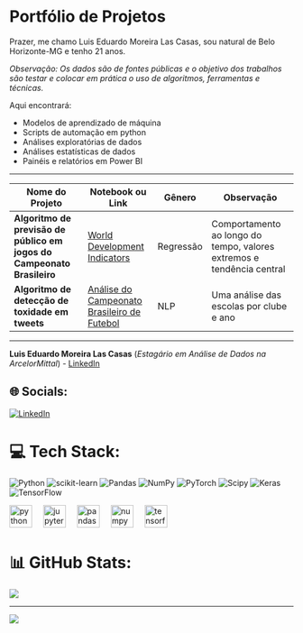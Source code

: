 <img align="center" src="" alt="" />

# Portfólio de Projetos

Prazer, me chamo Luis Eduardo Moreira Las Casas, sou natural de Belo Horizonte-MG e tenho 21 anos.

*Observação: Os dados são de fontes públicas e o objetivo dos trabalhos são testar e colocar em prática o uso de algoritmos, ferramentas e técnicas.*

Aqui encontrará:
- Modelos de aprendizado de máquina 
- Scripts de automação em python
- Análises exploratórias de dados
- Análises estatísticas de dados
- Painéis e relatórios em Power BI

- ------------

|    Nome do Projeto  | Notebook ou Link    |    Gênero          |  Observação  | 
| ------------        | ------------        | ------------ | ------------ |
| **Algoritmo de previsão de público em jogos do Campeonato Brasileiro** | [World Development Indicators](https://github.com/igor-smf/portifolio/blob/main/An%C3%A1lise%20de%20Indicadores/World_Development_Indicators.ipynb) | Regressão | Comportamento ao longo do tempo, valores extremos e tendência central
| **Algoritmo de detecção de toxidade em tweets** | [Análise do Campeonato Brasileiro de Futebol](https://app.powerbi.com/view?r=eyJrIjoiNDAzMTEzMGUtMjM3Yy00ZGFiLWIzYzMtY2NkNzQ5N2NjNWM5IiwidCI6IjQ0OTBkZmExLTAzNTMtNDY1NS1iZDE3LWRiOGNmYTlkMWIzOSJ9) | NLP | Uma análise das escolas por clube e ano |
------------

**Luis Eduardo Moreira Las Casas** (*Estagário em Análise de Dados na ArcelorMittal*) - [LinkedIn]([https://www.linkedin.com/in/igor-silva-897775156/](https://www.linkedin.com/in/luis-las-casas/)) 


## 🌐 Socials:
[![LinkedIn](https://img.shields.io/badge/LinkedIn-%230077B5.svg?logo=linkedin&logoColor=white)](https://linkedin.com/in/ddd) 

# 💻 Tech Stack:
![Python](https://img.shields.io/badge/python-3670A0?style=for-the-badge&logo=python&logoColor=ffdd54) ![scikit-learn](https://img.shields.io/badge/scikit--learn-%23F7931E.svg?style=for-the-badge&logo=scikit-learn&logoColor=white) ![Pandas](https://img.shields.io/badge/pandas-%23150458.svg?style=for-the-badge&logo=pandas&logoColor=white) ![NumPy](https://img.shields.io/badge/numpy-%23013243.svg?style=for-the-badge&logo=numpy&logoColor=white) ![PyTorch](https://img.shields.io/badge/PyTorch-%23EE4C2C.svg?style=for-the-badge&logo=PyTorch&logoColor=white) ![Scipy](https://img.shields.io/badge/SciPy-%230C55A5.svg?style=for-the-badge&logo=scipy&logoColor=%white)   ![Keras](https://img.shields.io/badge/Keras-%23D00000.svg?style=for-the-badge&logo=Keras&logoColor=white) ![TensorFlow](https://img.shields.io/badge/TensorFlow-%23FF6F00.svg?style=for-the-badge&logo=TensorFlow&logoColor=white)

<div align="left">
  <img src="https://cdn.jsdelivr.net/gh/devicons/devicon/icons/python/python-original.svg" height="40" alt="python logo"  />
  <img width="12" />
  <img src="https://cdn.jsdelivr.net/gh/devicons/devicon/icons/jupyter/jupyter-original.svg" height="40" alt="jupyter logo"  />
  <img width="12" />
  <img src="https://cdn.jsdelivr.net/gh/devicons/devicon/icons/pandas/pandas-original.svg" height="40" alt="pandas logo"  />
  <img width="12" />
  <img src="https://cdn.jsdelivr.net/gh/devicons/devicon/icons/numpy/numpy-original.svg" height="40" alt="numpy logo"  />
  <img width="12" />
  <img src= "https://upload.wikimedia.org/wikipedia/commons/thumb/0/05/Scikit_learn_logo_small.svg/390px-Scikit_learn_logo_small.svg.png" height="40" alt="tensorflow logo"  />
</div>

###

# 📊 GitHub Stats:
![](https://github-readme-stats.vercel.app/api/top-langs/?username=dudumlc&theme=dark&hide_border=true&include_all_commits=false&count_private=false&layout=compact)

---
[![](https://visitcount.itsvg.in/api?id=dudumlc&icon=0&color=0)](https://visitcount.itsvg.in)

<!-- Proudly created with GPRM ( https://gprm.itsvg.in ) -->
